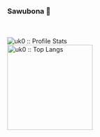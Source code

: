 ### Sawubona 👋
<br>

<br>
  <img heigth="195" src="https://github-readme-stats.vercel.app/api?username=uk0&show_icons=true&theme=cobalt" alt="uk0 :: Profile Stats" />
  <br>
  <img height="195" src="https://github-readme-stats.vercel.app/api/top-langs/?username=uk0&langs_count=10&theme=cobalt&layout=compact" alt="uk0 :: Top Langs" />
